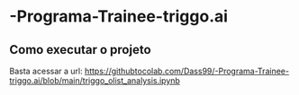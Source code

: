 # -Programa-Trainee-triggo.ai
## Como executar o projeto
Basta acessar a url: https://githubtocolab.com/Dass99/-Programa-Trainee-triggo.ai/blob/main/triggo_olist_analysis.ipynb

